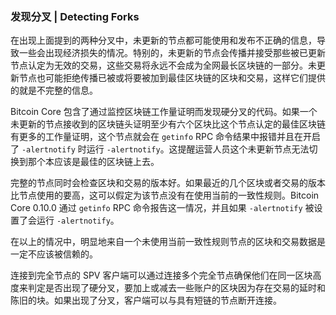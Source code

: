 ### 发现分叉 | Detecting Forks

在出现上面提到的两种分叉中，未更新的节点都可能使用和发布不正确的信息，导致一些会出现经济损失的情况。特别的，未更新的节点会传播并接受那些被已更新节点认定为无效的交易，这些交易将永远不会成为全网最长区块链的一部分。未更新节点也可能拒绝传播已被或将要被加到最佳区块链的区块和交易，这样它们提供的就是不完整的信息。

Bitcoin Core 包含了通过监控区块链工作量证明而发现硬分叉的代码。如果一个未更新的节点接收到的区块链头证明至少有六个区块比这个节点认定的最佳区块链有更多的工作量证明，这个节点就会在 `getinfo` RPC 命令结果中报错并且在开启了 `-alertnotify` 时运行 `-alertnotify`。这提醒运营人员这个未更新节点无法切换到那个本应该是最佳的区块链上去。

完整的节点同时会检查区块和交易的版本好。如果最近的几个区块或者交易的版本比节点使用的要高，这可以假定为该节点没有在使用当前的一致性规则。Bitcoin Core 0.10.0 通过 `getinfo` RPC 命令报告这一情况，并且如果 `-alertnotify` 被设置了会运行 `-alertnotify`。

在以上的情况中，明显地来自一个未使用当前一致性规则节点的区块和交易数据是一定不应该被信赖的。

连接到完全节点的 SPV 客户端可以通过连接多个完全节点确保他们在同一区块高度来判定是否出现了硬分叉，要加上或减去一些账户的区块因为存在交易的延时和陈旧的块。如果出现了分叉，客户端可以与具有短链的节点断开连接。

